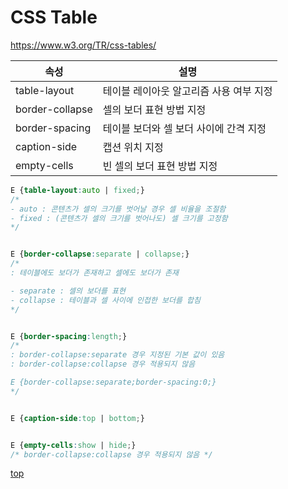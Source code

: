 # CSS Table

https://www.w3.org/TR/css-tables/


속성 | 설명
---|---
table-layout    | 테이블 레이아웃 알고리즘 사용 여부 지정
border-collapse | 셀의 보더 표현 방법 지정
border-spacing  | 테이블 보더와 셀 보더 사이에 간격 지정
caption-side    | 캡션 위치 지정
empty-cells     | 빈 셀의 보더 표현 방법 지정


```css
E {table-layout:auto | fixed;}
/*
- auto : 콘텐츠가 셀의 크기를 벗어날 경우 셀 비율을 조절함
- fixed : (콘텐츠가 셀의 크기를 벗어나도) 셀 크기를 고정함
*/


E {border-collapse:separate | collapse;}
/*
: 테이블에도 보더가 존재하고 셀에도 보더가 존재

- separate : 셀의 보더를 표현  
- collapse : 테이블과 셀 사이에 인접한 보더를 합침  
*/


E {border-spacing:length;}
/*
: border-collapse:separate 경우 지정된 기본 값이 있음
: border-collapse:collapse 경우 적용되지 않음

E {border-collapse:separate;border-spacing:0;}
*/


E {caption-side:top | bottom;}


E {empty-cells:show | hide;}
/* border-collapse:collapse 경우 적용되지 않음 */
```



[top](#)

